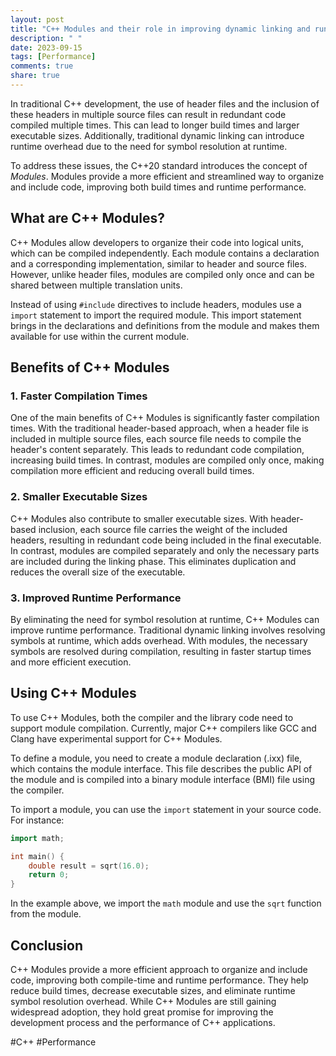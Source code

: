 ```yaml
---
layout: post
title: "C++ Modules and their role in improving dynamic linking and runtime performance"
description: " "
date: 2023-09-15
tags: [Performance]
comments: true
share: true
---
```


In traditional C++ development, the use of header files and the inclusion of these headers in multiple source files can result in redundant code compiled multiple times. This can lead to longer build times and larger executable sizes. Additionally, traditional dynamic linking can introduce runtime overhead due to the need for symbol resolution at runtime.

To address these issues, the C++20 standard introduces the concept of *Modules*. Modules provide a more efficient and streamlined way to organize and include code, improving both build times and runtime performance.

## What are C++ Modules?

C++ Modules allow developers to organize their code into logical units, which can be compiled independently. Each module contains a declaration and a corresponding implementation, similar to header and source files. However, unlike header files, modules are compiled only once and can be shared between multiple translation units.

Instead of using `#include` directives to include headers, modules use a `import` statement to import the required module. This import statement brings in the declarations and definitions from the module and makes them available for use within the current module.

## Benefits of C++ Modules

### 1. Faster Compilation Times

One of the main benefits of C++ Modules is significantly faster compilation times. With the traditional header-based approach, when a header file is included in multiple source files, each source file needs to compile the header's content separately. This leads to redundant code compilation, increasing build times. In contrast, modules are compiled only once, making compilation more efficient and reducing overall build times.

### 2. Smaller Executable Sizes

C++ Modules also contribute to smaller executable sizes. With header-based inclusion, each source file carries the weight of the included headers, resulting in redundant code being included in the final executable. In contrast, modules are compiled separately and only the necessary parts are included during the linking phase. This eliminates duplication and reduces the overall size of the executable.

### 3. Improved Runtime Performance

By eliminating the need for symbol resolution at runtime, C++ Modules can improve runtime performance. Traditional dynamic linking involves resolving symbols at runtime, which adds overhead. With modules, the necessary symbols are resolved during compilation, resulting in faster startup times and more efficient execution.

## Using C++ Modules

To use C++ Modules, both the compiler and the library code need to support module compilation. Currently, major C++ compilers like GCC and Clang have experimental support for C++ Modules. 

To define a module, you need to create a module declaration (.ixx) file, which contains the module interface. This file describes the public API of the module and is compiled into a binary module interface (BMI) file using the compiler.

To import a module, you can use the `import` statement in your source code. For instance:

```cpp
import math;

int main() {
    double result = sqrt(16.0);
    return 0;
}
```

In the example above, we import the `math` module and use the `sqrt` function from the module.

## Conclusion

C++ Modules provide a more efficient approach to organize and include code, improving both compile-time and runtime performance. They help reduce build times, decrease executable sizes, and eliminate runtime symbol resolution overhead. While C++ Modules are still gaining widespread adoption, they hold great promise for improving the development process and the performance of C++ applications.

#C++ #Performance